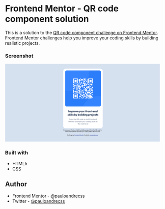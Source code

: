 # Frontend Mentor - QR code component solution

This is a solution to the [QR code component challenge on Frontend Mentor](https://www.frontendmentor.io/challenges/qr-code-component-iux_sIO_H). Frontend Mentor challenges help you improve your coding skills by building realistic projects.

### Screenshot

![](./design/screenshot.png)

### Built with

- HTML5
- CSS

## Author

- Frontend Mentor - [@pauloandrecss](https://www.frontendmentor.io/profile/pauloandrecss)
- Twitter - [@pauloandrecss](https://www.twitter.com/pauloandrecss)
